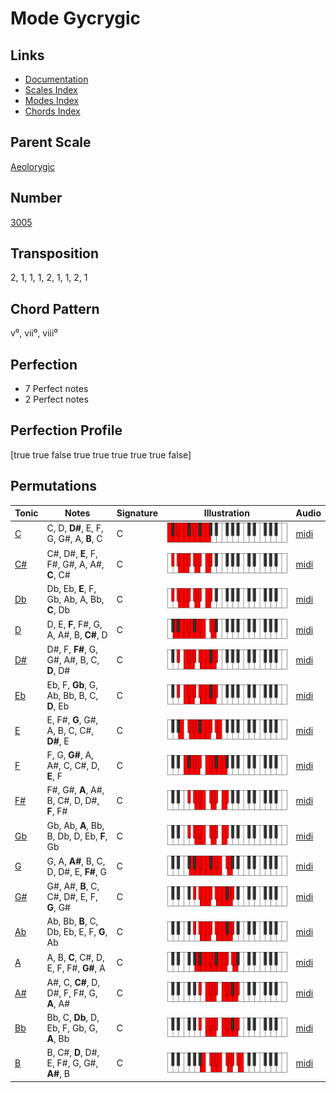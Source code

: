 # Mode Gycrygic

## Links

- [Documentation](README.md)
- [Scales Index](Scales.md)
- [Modes Index](Modes.md)
- [Chords Index](Chords.md)

## Parent Scale

[Aeolorygic](ScaleAeolorygic.md)

## Number

[3005](https://ianring.com/musictheory/scales/3005)

## Transposition

2, 1, 1, 1, 2, 1, 1, 2, 1

## Chord Pattern

v⁰, vii⁰, viii⁰

## Perfection

- 7 Perfect notes
- 2 Perfect notes

## Perfection Profile

[true true false true true true true true false]

## Permutations

| Tonic | Notes | Signature | Illustration | Audio |
|-------|-------|-----------|--------------|-------|
| [C](ModeCNaturalGycrygic.md) | C, D, **D#**, E, F, G, G#, A, **B**, C | C | ![CNaturalGycrygic](ModeCNaturalGycrygic.png) | [midi](https://github.com/edipermadi/music/blob/main/docs/ModeCNaturalGycrygic.mid?raw=true) |
| [C#](ModeCSharpGycrygic.md) | C#, D#, **E**, F, F#, G#, A, A#, **C**, C# | C | ![CSharpGycrygic](ModeCSharpGycrygic.png) | [midi](https://github.com/edipermadi/music/blob/main/docs/ModeCSharpGycrygic.mid?raw=true) |
| [Db](ModeDFlatGycrygic.md) | Db, Eb, **E**, F, Gb, Ab, A, Bb, **C**, Db | C | ![DFlatGycrygic](ModeDFlatGycrygic.png) | [midi](https://github.com/edipermadi/music/blob/main/docs/ModeDFlatGycrygic.mid?raw=true) |
| [D](ModeDNaturalGycrygic.md) | D, E, **F**, F#, G, A, A#, B, **C#**, D | C | ![DNaturalGycrygic](ModeDNaturalGycrygic.png) | [midi](https://github.com/edipermadi/music/blob/main/docs/ModeDNaturalGycrygic.mid?raw=true) |
| [D#](ModeDSharpGycrygic.md) | D#, F, **F#**, G, G#, A#, B, C, **D**, D# | C | ![DSharpGycrygic](ModeDSharpGycrygic.png) | [midi](https://github.com/edipermadi/music/blob/main/docs/ModeDSharpGycrygic.mid?raw=true) |
| [Eb](ModeEFlatGycrygic.md) | Eb, F, **Gb**, G, Ab, Bb, B, C, **D**, Eb | C | ![EFlatGycrygic](ModeEFlatGycrygic.png) | [midi](https://github.com/edipermadi/music/blob/main/docs/ModeEFlatGycrygic.mid?raw=true) |
| [E](ModeENaturalGycrygic.md) | E, F#, **G**, G#, A, B, C, C#, **D#**, E | C | ![ENaturalGycrygic](ModeENaturalGycrygic.png) | [midi](https://github.com/edipermadi/music/blob/main/docs/ModeENaturalGycrygic.mid?raw=true) |
| [F](ModeFNaturalGycrygic.md) | F, G, **G#**, A, A#, C, C#, D, **E**, F | C | ![FNaturalGycrygic](ModeFNaturalGycrygic.png) | [midi](https://github.com/edipermadi/music/blob/main/docs/ModeFNaturalGycrygic.mid?raw=true) |
| [F#](ModeFSharpGycrygic.md) | F#, G#, **A**, A#, B, C#, D, D#, **F**, F# | C | ![FSharpGycrygic](ModeFSharpGycrygic.png) | [midi](https://github.com/edipermadi/music/blob/main/docs/ModeFSharpGycrygic.mid?raw=true) |
| [Gb](ModeGFlatGycrygic.md) | Gb, Ab, **A**, Bb, B, Db, D, Eb, **F**, Gb | C | ![GFlatGycrygic](ModeGFlatGycrygic.png) | [midi](https://github.com/edipermadi/music/blob/main/docs/ModeGFlatGycrygic.mid?raw=true) |
| [G](ModeGNaturalGycrygic.md) | G, A, **A#**, B, C, D, D#, E, **F#**, G | C | ![GNaturalGycrygic](ModeGNaturalGycrygic.png) | [midi](https://github.com/edipermadi/music/blob/main/docs/ModeGNaturalGycrygic.mid?raw=true) |
| [G#](ModeGSharpGycrygic.md) | G#, A#, **B**, C, C#, D#, E, F, **G**, G# | C | ![GSharpGycrygic](ModeGSharpGycrygic.png) | [midi](https://github.com/edipermadi/music/blob/main/docs/ModeGSharpGycrygic.mid?raw=true) |
| [Ab](ModeAFlatGycrygic.md) | Ab, Bb, **B**, C, Db, Eb, E, F, **G**, Ab | C | ![AFlatGycrygic](ModeAFlatGycrygic.png) | [midi](https://github.com/edipermadi/music/blob/main/docs/ModeAFlatGycrygic.mid?raw=true) |
| [A](ModeANaturalGycrygic.md) | A, B, **C**, C#, D, E, F, F#, **G#**, A | C | ![ANaturalGycrygic](ModeANaturalGycrygic.png) | [midi](https://github.com/edipermadi/music/blob/main/docs/ModeANaturalGycrygic.mid?raw=true) |
| [A#](ModeASharpGycrygic.md) | A#, C, **C#**, D, D#, F, F#, G, **A**, A# | C | ![ASharpGycrygic](ModeASharpGycrygic.png) | [midi](https://github.com/edipermadi/music/blob/main/docs/ModeASharpGycrygic.mid?raw=true) |
| [Bb](ModeBFlatGycrygic.md) | Bb, C, **Db**, D, Eb, F, Gb, G, **A**, Bb | C | ![BFlatGycrygic](ModeBFlatGycrygic.png) | [midi](https://github.com/edipermadi/music/blob/main/docs/ModeBFlatGycrygic.mid?raw=true) |
| [B](ModeBNaturalGycrygic.md) | B, C#, **D**, D#, E, F#, G, G#, **A#**, B | C | ![BNaturalGycrygic](ModeBNaturalGycrygic.png) | [midi](https://github.com/edipermadi/music/blob/main/docs/ModeBNaturalGycrygic.mid?raw=true) |
